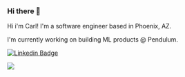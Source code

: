 ### Hi there 👋

Hi i'm Carl! I'm a software engineer based in Phoenix, AZ.

I'm currently working on building ML products @ Pendulum.

[![Linkedin Badge](https://img.shields.io/badge/-carlcentola-blue?style=flat-square&logo=Linkedin&logoColor=white&link=https://www.linkedin.com/in/carlcentola/)](https://www.linkedin.com/in/carlcentola/)

![](https://komarev.com/ghpvc/?username=ccentola&color=orange)

<!--
**ccentola/ccentola** is a ✨ _special_ ✨ repository because its `README.md` (this file) appears on your GitHub profile.

Here are some ideas to get you started:

- 🔭 I’m currently working on ...
- 🌱 I’m currently learning ...
- 👯 I’m looking to collaborate on ...
- 🤔 I’m looking for help with ...
- 💬 Ask me about ...
- 📫 How to reach me: ...
- 😄 Pronouns: ...
- ⚡ Fun fact: ...
-->
